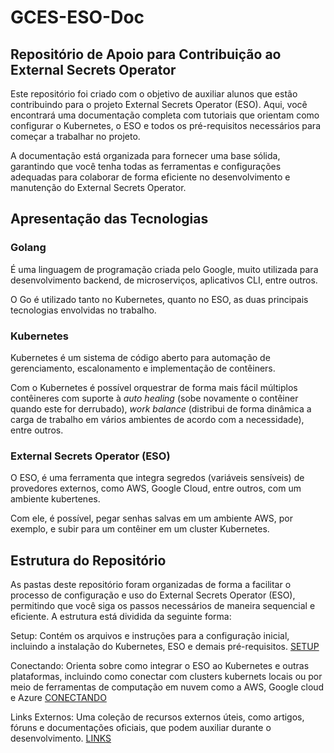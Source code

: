 # GCES-ESO-Doc

## Repositório de Apoio para Contribuição ao External Secrets Operator

Este repositório foi criado com o objetivo de auxiliar alunos que estão contribuindo para o projeto External Secrets Operator (ESO). Aqui, você encontrará uma documentação completa com tutoriais que orientam como configurar o Kubernetes, o ESO e todos os pré-requisitos necessários para começar a trabalhar no projeto.

A documentação está organizada para fornecer uma base sólida, garantindo que você tenha todas as ferramentas e configurações adequadas para colaborar de forma eficiente no desenvolvimento e manutenção do External Secrets Operator.

## Apresentação das Tecnologias

### Golang

É uma linguagem de programação criada pelo Google, muito utilizada para desenvolvimento backend, de microserviços, aplicativos CLI, entre outros.

O Go é utilizado tanto no Kubernetes, quanto no ESO, as duas principais tecnologias envolvidas no trabalho.

### Kubernetes

Kubernetes é um sistema de código aberto para automação de gerenciamento, escalonamento e implementação de contêiners.

Com o Kubernetes é possível orquestrar de forma mais fácil múltiplos contêineres com suporte à _auto healing_ (sobe novamente o contêiner quando este for derrubado), _work balance_ (distribui de forma dinâmica a carga de trabalho em vários ambientes de acordo com a necessidade), entre outros.

### External Secrets Operator (ESO)

O ESO, é  uma ferramenta que integra segredos (variáveis sensíveis) de provedores externos, como AWS, Google Cloud, entre outros, com um ambiente kubertenes.

Com ele, é possível, pegar senhas salvas em um ambiente AWS, por exemplo, e subir para um contêiner em um cluster Kubernetes.

## Estrutura do Repositório

As pastas deste repositório foram organizadas de forma a facilitar o processo de configuração e uso do External Secrets Operator (ESO), permitindo que você siga os passos necessários de maneira sequencial e eficiente. A estrutura está dividida da seguinte forma:

Setup: Contém os arquivos e instruções para a configuração inicial, incluindo a instalação do Kubernetes, ESO e demais pré-requisitos.
[SETUP](https://github.com/frmiza/GCES-ESO-Doc/tree/docs/eso_docs/docs/1-Setup)

Conectando: Orienta sobre como integrar o ESO ao Kubernetes e outras plataformas, incluindo como conectar com clusters kubernets locais ou por meio de ferramentas de computação em nuvem como a AWS, Google cloud e Azure
[CONECTANDO](https://github.com/frmiza/GCES-ESO-Doc/tree/docs/eso_docs/docs/2-Conectando)

Links Externos: Uma coleção de recursos externos úteis, como artigos, fóruns e documentações oficiais, que podem auxiliar durante o desenvolvimento.
[LINKS](https://github.com/frmiza/GCES-ESO-Doc/tree/docs/eso_docs/docs/3-Links)
